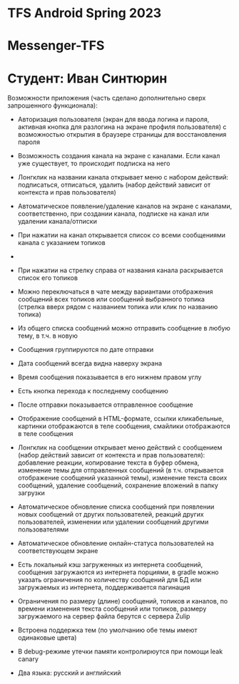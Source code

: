 # TFS Android Spring 2023
# Messenger-TFS
# Студент: Иван Синтюрин

Возможности приложения (часть сделано дополнительно сверх запрошенного функционала):

- Авторизация пользователя (экран для ввода логина и пароля, активная кнопка для разлогина на экране профиля пользователя) с возможностью открытия в браузере страницы для восстановления пароля

- Возможность создания канала на экране с каналами. Если канал уже существует, то происходит подписка на него

- Лонгклик на названии канала открывает меню с набором действий: подписаться, отписаться, удалить (набор действий зависит от контекста и прав пользователя)

- Автоматическое появление/удаление каналов на экране с каналами, соответственно, при создании канала, подписке на канал или удалении канала/отписки

- При нажатии на канал открывается список со всеми сообщениями канала с указанием топиков
- 
- При нажатии на стрелку справа от названия канала раскрывается список его топиков

- Можно переключаться в чате между вариантами отображения сообщений всех топиков или сообщений выбранного топика (стрелка вверх рядом с названием топика или клик по названию топика)

- Из общего списка сообщений можно отправить сообщение в любую тему, в т.ч. в новую

- Сообщения группируются по дате отправки

- Дата сообщений всегда видна наверху экрана

- Время сообщения показывается в его нижнем правом углу

- Есть кнопка перехода к последнему сообщению

- После отправки показывается отправленное сообщение

- Отображение сообщений в HTML-формате, ссылки кликабельные, картинки отображаются в теле сообщения, смайлики отображаются в теле сообщения

- Лонгклик на сообщении открывает меню действий с сообщением (набор действий зависит от контекста и прав пользователя): добавление реакции, копирование текста в буфер обмена, изменение темы для отправленных сообщений (в т.ч. открывается отображение сообщений указанной темы), изменение текста своих сообщений, удаление сообщений, сохранение вложений в папку загрузки

- Автоматическое обновление списка сообщений при появлении новых сообщений от других пользователей, реакций других пользователей, изменении или удалении сообщений другими пользователями

- Автоматическое обновление онлайн-статуса пользователей на соответствующем экране

- Есть локальный кэш загруженных из интернета сообщений, сообщения загружаются из интернета порциями, в gradle можно указать ограничения по количеству сообщений для БД или загружаемых из интернета, поддерживается пагинация

- Ограничения по размеру (длине) сообщений, топиков и каналов, по времени изменения текста сообщений или топиков, размеру загружаемого на сервер файла берутся с сервера Zulip

- Встроена поддержка тем (по умолчанию обе темы имеют одинаковые цвета)

- В debug-режиме утечки памяти контролирюутся при помощи leak canary

- Два языка: русский и английский